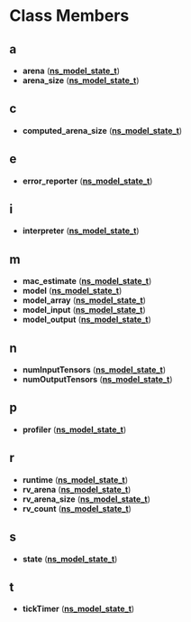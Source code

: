 
# Class Members



## a

* **arena** ([**ns\_model\_state\_t**](structns__model__state__t.md))
* **arena\_size** ([**ns\_model\_state\_t**](structns__model__state__t.md))


## c

* **computed\_arena\_size** ([**ns\_model\_state\_t**](structns__model__state__t.md))


## e

* **error\_reporter** ([**ns\_model\_state\_t**](structns__model__state__t.md))


## i

* **interpreter** ([**ns\_model\_state\_t**](structns__model__state__t.md))


## m

* **mac\_estimate** ([**ns\_model\_state\_t**](structns__model__state__t.md))
* **model** ([**ns\_model\_state\_t**](structns__model__state__t.md))
* **model\_array** ([**ns\_model\_state\_t**](structns__model__state__t.md))
* **model\_input** ([**ns\_model\_state\_t**](structns__model__state__t.md))
* **model\_output** ([**ns\_model\_state\_t**](structns__model__state__t.md))


## n

* **numInputTensors** ([**ns\_model\_state\_t**](structns__model__state__t.md))
* **numOutputTensors** ([**ns\_model\_state\_t**](structns__model__state__t.md))


## p

* **profiler** ([**ns\_model\_state\_t**](structns__model__state__t.md))


## r

* **runtime** ([**ns\_model\_state\_t**](structns__model__state__t.md))
* **rv\_arena** ([**ns\_model\_state\_t**](structns__model__state__t.md))
* **rv\_arena\_size** ([**ns\_model\_state\_t**](structns__model__state__t.md))
* **rv\_count** ([**ns\_model\_state\_t**](structns__model__state__t.md))


## s

* **state** ([**ns\_model\_state\_t**](structns__model__state__t.md))


## t

* **tickTimer** ([**ns\_model\_state\_t**](structns__model__state__t.md))




